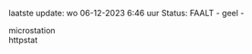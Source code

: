 laatste update: 
wo 06-12-2023  6:46   uur 
Status: FAALT - geel - 
<div class="service Y">microstation</div><div class="service G">httpstat</div>